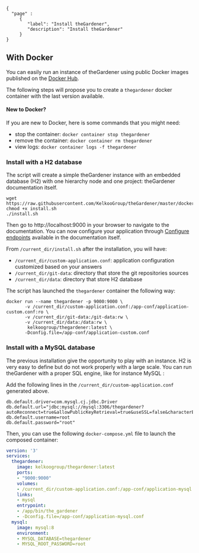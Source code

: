 ```thegardener
{
  "page" :
     {
        "label": "Install theGardener",
        "description": "Install theGardener"
     }
}
```

## With Docker

You can easily run an instance of theGardener using public Docker images published 
on the [Docker Hub](https://hub.docker.com/r/kelkoogroup/thegardener/tags).

The following steps will propose you to create a `thegardener` docker container with the last version available.

#### New to Docker?

If you are new to Docker, here is some commands that you might need:
- stop the container: `docker container stop thegardener`
- remove the container: `docker container rm thegardener`
- view logs: `docker container logs -f thegardener`

### Install with a H2 database

The script will create a simple theGardener instance with an embedded database (H2) with one hierarchy node and one project: theGardener documentation itself.

```shell script
wget https://raw.githubusercontent.com/KelkooGroup/theGardener/master/docker/install.sh
chmod +x install.sh
./install.sh
```

Then go to http://localhost:9000 in your browser to navigate to the documentation.
You can now configure your application through [Configure endpoints](http://localhost:9000/app/documentation/navigate/_tools/theGardener/_/_Admin/Configure) available in the documentation itself.

From `/current_dir/install.sh` after the installation, you will have:
- `/current_dir/custom-application.conf`: application configuration customized based on your answers
- `/current_dir/git-data`: directory that store the git repositories sources
- `/current_dir/data`: directory that store H2 database

The script has launched the `thegardener` container the following way:

```shell script
docker run --name thegardener -p 9000:9000 \
       -v /current_dir/custom-application.conf:/app-conf/application-custom.conf:ro \
       -v /current_dir/git-data:/git-data:rw \  
       -v /current_dir/data:/data:rw \
        kelkoogroup/thegardener:latest \
       -Dconfig.file=/app-conf/application-custom.conf  
```


### Install with a MySQL database

The previous installation give the opportunity to play with an instance. 
H2 is very easy to define but do not work properly with a large scale. 
You can run theGardener with a proper SQL engine, like for instance MySQL :

Add the following lines in the `/current_dir/custom-application.conf` generated above.
```
db.default.driver=com.mysql.cj.jdbc.Driver
db.default.url="jdbc:mysql://mysql:3306/thegardener?autoReconnect=true&allowPublicKeyRetrieval=true&useSSL=false&characterEncoding=utf8&useUnicode=true&useJDBCCompliantTimezoneShift=true&useLegacyDatetimeCode=false&serverTimezone=UTC"
db.default.username=root
db.default.password="root"
```

Then, you can use the following `docker-compose.yml` file to launch the composed container:
```yaml
version: '3'
services:
  thegardener:
    image: kelkoogroup/thegardener:latest
    ports:
    - "9000:9000"
    volumes:
    - /current_dir/custom-application.conf:/app-conf/application-mysql.conf:ro
    links:
    - mysql
    entrypoint:
    - /app/bin/the_gardener
    - -Dconfig.file=/app-conf/application-mysql.conf
  mysql:
    image: mysql:8
    environment:
    - MYSQL_DATABASE=thegardener
    - MYSQL_ROOT_PASSWORD=root
```
